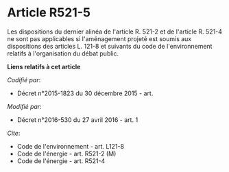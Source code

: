 # Article R521-5

Les dispositions du dernier alinéa de l'article R. 521-2 et de l'article R. 521-4 ne sont pas applicables si l'aménagement
projeté est soumis aux dispositions des articles L. 121-8 et suivants du code de l'environnement relatifs à l'organisation du
débat public.

**Liens relatifs à cet article**

_Codifié par_:

  - Décret n°2015-1823 du 30 décembre 2015 - art.

_Modifié par_:

  - Décret n°2016-530 du 27 avril 2016 - art. 1

_Cite_:

  - Code de l'environnement - art. L121-8
  - Code de l'énergie - art. R521-2 (M)
  - Code de l'énergie - art. R521-4
